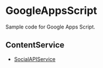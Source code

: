 GoogleAppsScript
================

Sample code for Google Apps Script. 



ContentService
--------------
* [SocialAPIService](https://github.com/russenreaktor/GoogleAppsScript/tree/master/ContentService/SocialAPIService)

